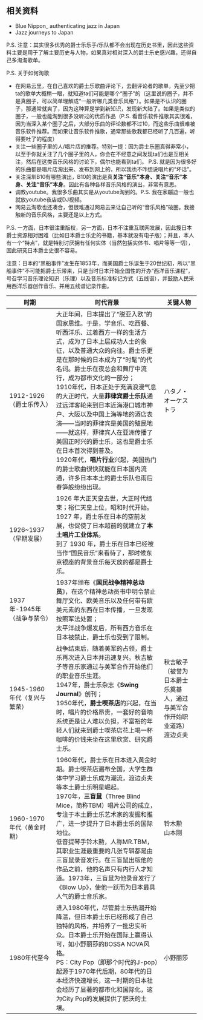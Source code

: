 
## 相关资料

* Blue Nippon_ authenticating jazz in Japan
* Jazz journeys to Japan

P.S. 注意：其实很多优秀的爵士乐乐手/乐队都不会出现在历史书里，因此这些资料主要是用于了解主要历史与人物，如果真对相对深入的爵士乐史感兴趣，还得自己多淘淘歌单。

P.S. 关于如何淘歌
* 在网易云里，在自己喜欢的爵士乐歌曲评论下，去翻评论者的歌单，先至少把ta的歌单大概稍一眼，就知道ta们可能是哪个“圈子”的（这里说的圈子，并不是真圈子，可以简单理解成“一般听哪几类音乐风格”）。如果是不认识的圈子，那通常就爽了，因为这种算是学到新知识，发现新大陆了。如果是类似的圈子，一般也能淘到很多没听过的优质作品（P.S. 看音乐软件推歌其实很难，因为当深入某个圈子之后，大部分乐曲的评论数都不过10，而这些乐曲很难被音乐软件推荐。而如果让音乐软件推歌，通常那些歌我都已经听了几百遍，听得要吐了的程度）
* 关注一些圈子里的人/唱片店的推荐。特别一提：因为爵士乐圈真得非常小，以至于你就关注了几个圈子里的人，你会在不经意之间发现ta们也是互相关注，然后在这类音乐风格的讨论下，偶尔也能看到ta们。
  P.S. 就是因为很多好的乐曲都是唱片店淘出来、发布到网上的，所以我也不咋想说唱片的“坏话”。
* 关注深圳B10有哪些演出，B10的演出是真**关注“音乐”本身、关注“音乐”本身、关注“音乐”本身**。因此有各种各样音乐风格的演出，非常有意思。
* 调教youtube。我很多乐曲其实是从youtube淘到的。P.S. 我在家蹦迪一般也就放youtube夜店或DJ视频。
* 网易云淘歌也还凑合，但很难通过网易云来让自己听的“音乐风格”破圈。我接触新的音乐风格，主要还是以上方式。


P.S. 一方面，日本很注重版权，另一方面，日本不注重互联网发展，因此搜日本爵士资源相对困难（比如日本爵士乐史的书籍，基本就没有电子版）；并且，本人有一个“特点”，就是特别讨厌拥有任何实体（当然包括实体书、唱片等等一切），因此研究日本爵士史很不容易。

注意：日本的“黑船事件”发生在1853年，而美国爵士乐诞生于20世纪初，所以“黑船事件”不可能把爵士乐带来，只是当时日本开始全国性的开办“西洋音乐课程”，号召学习音乐理论知识（乐理）以及音乐标准标记方式（五线谱），并鼓励人民采用西洋乐器创作音乐、并用五线谱记录作曲。

| 时期                 | 时代背景                                                                                                                                                                                                                                                                                                                              | 关键人物                                    |
| ------------------ | --------------------------------------------------------------------------------------------------------------------------------------------------------------------------------------------------------------------------------------------------------------------------------------------------------------------------------- | --------------------------------------- |
| 1912-1926 （爵士乐传入）  | 大正年间，日本提出了“脱亚入欧”的国家思维。于是，学音乐、吃西餐、听西洋乐、过着西方一样的生活方式，成为了日本上层成功人士的象征，以及普通大众的向往。爵士乐更是在那时候的日本成为了“时髦”的代名词。爵士乐在夜总会和舞厅中流行，成为都市文化的一部分；<br>1910年代，日本正处于充满浪漫气息的大正时代，大量**菲律宾爵士乐队**通过远洋客轮来到日本近海港口城市神户、大阪以及中国上海等地的酒店表演——当时的菲律宾是美国的殖民地——就这样，菲律宾人在亚洲传播了美国正时兴的爵士乐，这也是爵士乐在日本首次得到普及。<br>1920年代，**唱片行业**兴起，美国热门的爵士歌曲很快就能在日本国内流通，许多日本本土的爵士乐队也雨后春笋般纷纷出现。 | ハタノ・オーケストラ                              |
| 1926~1937（早期发展）    | 1926 年大正天皇去世，大正时代结束；裕仁天皇上位，昭和时代开始。<br>1927 年，爵士乐在日本的空前发展，也促使了日本超前的就建立了**本土唱片工业体系**。<br>到了 1930 年，爵士乐在日本已经被当作“国民音乐”来看待了，那时候东京银座的背景音乐每天放的都是爵士乐。                                                                                                                                                                                     |                                         |
| 1937年-1945年（战争与禁令） | 1937年颁布《**国民战争精神总动员**》，在这个精神总动员书中明令禁止舞厅文化、欧美音乐以及任何带有欧美元素的东西在日本传播，一旦发现按照军法处置；<br>太平洋战争爆发后，所有西方音乐在日本被禁止，爵士乐也受到了限制。                                                                                                                                                                                                                  |                                         |
| 1945-1960年代（复兴与繁荣） | 战争结束后，随着美军的占领，爵士乐再次进入日本并迅速复兴。秋吉敏子等音乐家通过与美军合作开始他们的职业音乐生涯。<br>1947年，爵士乐杂志《**Swing Journal**》创刊；<br>1950年代，**爵士喫茶店**的兴起，在当时，唱片的价格昂贵，一套好的音响系统更是让人难以负担，不富裕的年轻人们就来到爵士喫茶店花上喝一杯咖啡的价钱来坐在这里欣赏、研究爵士乐。                                                                                                                                        | 秋吉敏子（被誉为日本爵士乐奠基人，通过与美军合作开始职业道路）<br>渡边贞夫 |
| 1960-1970年代（黄金时期）  | 1960年代，爵士乐在日本进入黄金时期。爵士喫茶店遍布全国，大学生群体中学习爵士乐成为潮流，渡边贞夫等本土爵士乐明星崛起。<br>1970年，**三盲鼠**（Three Blind Mice，简称TBM）唱片公司的成立，专注于本土爵士乐艺术家的发掘和推广，进一步提升了日本爵士乐的国际地位。<br>低音提琴手铃木勲，人称MR.TBM，其职业生涯最重要的几张专辑都是由三盲鼠录音发行。在三盲鼠出版他的作品之前，他的名声只有内行人才知道。1973年，三盲鼠为他录音发行了《Blow Up》，使他一跃而为日本最具人气的爵士音乐家。                                                            | 铃木勲<br>山本刚                              |
| 1980年代至今           | 进入1980年代，尽管爵士乐热潮开始降温，但日本爵士乐已经形成了自己独特的风格，并培养了一批忠实听众。日本爵士乐开始在国际上赢得认可，如小野丽莎的BOSSA NOVA风格。<br>PS：City Pop（即那个时代的J-pop）起源于1970年代后期，80年代的日本经济快速增长，这一时期的日本社会经历了显著的都市化和国际化，这为City Pop的发展提供了肥沃的土壤。                                                                                                                                         | 小野丽莎                                    |
